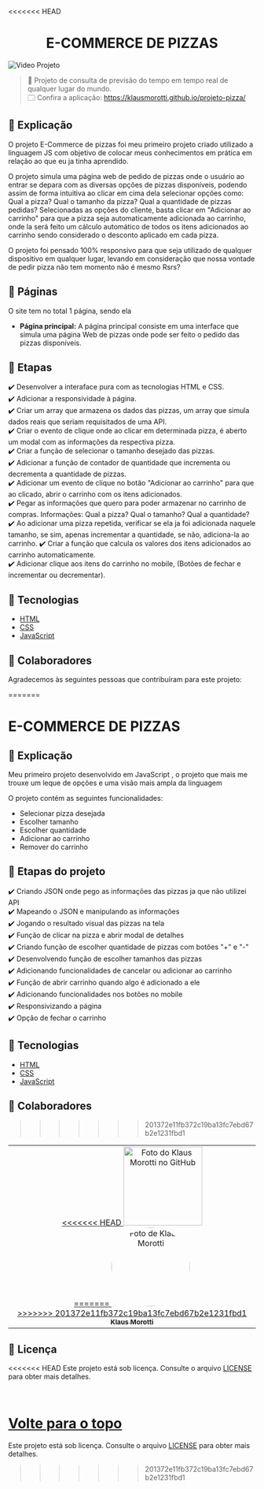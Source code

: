 <<<<<<< HEAD
<h1 align="center">E-COMMERCE DE PIZZAS</h1>

<img src="assets/images/video-projeto-gif.gif" alt="Video Projeto">

> 🔎 Projeto de consulta de previsão do tempo em tempo real de qualquer lugar do mundo. <br>
🗔 Confira a aplicação: https://klausmorotti.github.io/projeto-pizza/ <br>
## :page_facing_up: Explicação
O projeto E-Commerce de pizzas foi meu primeiro projeto criado utilizado a linguagem JS com objetivo de colocar meus conhecimentos em prática em relação ao que eu ja tinha aprendido.

O projeto simula uma página web de pedido de pizzas onde o usuário ao entrar se depara com as diversas opções de pizzas disponíveis, podendo assim de forma intuitiva ao clicar em cima dela selecionar opções como: Qual a pizza? Qual o tamanho da pizza? Qual a quantidade de pizzas pedidas?
Selecionadas as opções do cliente, basta clicar em "Adicionar ao carrinho" para que a pizza seja automaticamente adicionada ao carrinho, onde la será feito um cálculo automático de todos os itens adicionados ao carrinho sendo considerado o desconto aplicado em cada pizza.

O projeto foi pensado 100% responsivo para que seja utilizado de qualquer dispositivo em qualquer lugar, levando em consideração que nossa vontade de pedir pizza não tem momento não é mesmo Rsrs?

## 📁 Páginas

O site tem no total 1 página, sendo ela

- **Página principal:** A página principal consiste em uma interface que simula uma página Web de pizzas onde pode ser feito o pedido das pizzas disponíveis.


## 🎯 Etapas ##

:heavy_check_mark: Desenvolver a interaface pura com as tecnologias HTML e CSS. <br>
:heavy_check_mark: Adicionar a responsividade à página. <br>
:heavy_check_mark: Criar um array que armazena os dados das pizzas, um array que simula dados reais que seriam requisitados de uma API. <br>
:heavy_check_mark: Criar o evento de clique onde ao clicar em determinada pizza, é aberto um modal com as informações da respectiva pizza. <br>
:heavy_check_mark: Criar a função de selecionar o tamanho desejado das pizzas. <br>
:heavy_check_mark: Adicionar a função de contador de quantidade que incrementa ou decrementa a quantidade de pizzas. <br>
:heavy_check_mark: Adicionar um evento de clique no botão "Adicionar ao carrinho" para que ao clicado, abrir o carrinho com os itens adicionados. <br>
:heavy_check_mark: Pegar as informações que quero para poder armazenar no carrinho de compras. Informações: Qual a pizza? Qual o tamanho? Qual a quantidade? <br>
:heavy_check_mark: Ao adicionar uma pizza repetida, verificar se ela ja foi adicionada naquele tamanho, se sim, apenas incrementar a quantidade, se não, adiciona-la ao carrinho.
:heavy_check_mark: Criar a função que calcula os valores dos itens adicionados ao carrinho automaticamente. <br>
:heavy_check_mark: Adicionar clique aos itens do carrinho no mobile, (Botões de fechar e incrementar ou decrementar). <br>

## 🚀 Tecnologias ##

- [HTML](https://developer.mozilla.org/pt-BR/docs/Web/HTML)
- [CSS](https://developer.mozilla.org/pt-BR/docs/Web/CSS)
- [JavaScript](https://developer.mozilla.org/pt-BR/docs/Web/JavaScript)

## 🤝 Colaboradores

Agradecemos às seguintes pessoas que contribuíram para este projeto:

=======
# E-COMMERCE DE PIZZAS

## 📄 Explicação

Meu primeiro projeto desenvolvido em JavaScript , o projeto que mais me trouxe um leque de opções e uma visão mais ampla da linguagem

O projeto contém as seguintes funcionalidades:

* Selecionar pizza desejada
* Escolher tamanho
* Escolher quantidade
* Adicionar ao carrinho
* Remover do carrinho

## 🎯 Etapas do projeto

✔️ Criando JSON onde pego as informações das pizzas ja que não utilizei API </br>
✔️ Mapeando o JSON e manipulando as informações </br>
✔️ Jogando o resultado visual das pizzas na tela </br>
✔️ Função de clicar na pizza e abrir modal de detalhes </br>
✔️ Criando função de escolher quantidade de pizzas com botões "+" e "-" </br>
✔️ Desenvolvendo função de escolher tamanhos das pizzas </br>
✔️ Adicionando funcionalidades de cancelar ou adicionar ao carrinho </br>
✔️ Função de abrir carrinho quando algo é adicionado a ele </br>
✔️ Adicionando funcionalidades nos botões no mobile </br>
✔️ Responsivizando a página </br>
✔️ Opção de fechar o carrinho


## 🚀 Tecnologias
* <a href="https://developer.mozilla.org/pt-BR/docs/Web/HTML" target="_blank">HTML</a>
* <a href="https://developer.mozilla.org/pt-BR/docs/Web/CSS" target="_blank">CSS</a>
* <a href="https://developer.mozilla.org/pt-BR/docs/Web/JavaScript" target="_blank">JavaScript</a>

## 🤝 Colaboradores

>>>>>>> 201372e11fb372c19ba13fc7ebd67b2e1231fbd1
<table>
  <tr>
    <td align="center">
      <a href="#">
<<<<<<< HEAD
        <img src="https://avatars.githubusercontent.com/u/84789400?v=4" width="160px;" alt="Foto do Klaus Morotti no GitHub"/><br>
=======
        <img src="https://avatars.githubusercontent.com/u/84789400?v=4" width="160px;" height="160px" style="border-radius:50%" alt="Foto de Klaus Morotti"/><br>
>>>>>>> 201372e11fb372c19ba13fc7ebd67b2e1231fbd1
        <sub>
          <b>Klaus Morotti</b>
        </sub>
      </a>
    </td>
  </tr>
</table>

## 📝 Licença

<<<<<<< HEAD
Este projeto está sob licença. Consulte o arquivo [LICENSE](https://github.com/klausmorotti/projeto-pizza/blob/master/LICENSE) para obter mais detalhes.

&#xa0;

<a href="#top">Volte para o topo</a>
=======
Este projeto está sob licença. Consulte o arquivo <a href="https://github.com/klausmorotti/projeto-pizza/blob/master/LICENSE">LICENSE</a> para obter mais detalhes.
>>>>>>> 201372e11fb372c19ba13fc7ebd67b2e1231fbd1
